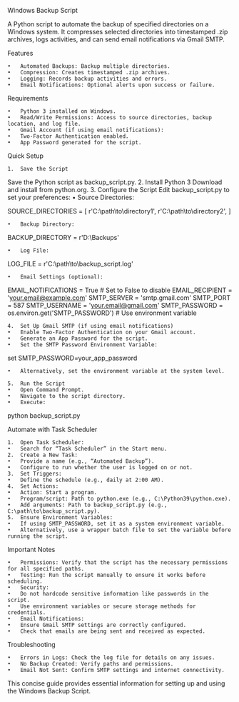 Windows Backup Script

A Python script to automate the backup of specified directories on a Windows system. It compresses selected directories into timestamped .zip archives, logs activities, and can send email notifications via Gmail SMTP.

Features

	•	Automated Backups: Backup multiple directories.
	•	Compression: Creates timestamped .zip archives.
	•	Logging: Records backup activities and errors.
	•	Email Notifications: Optional alerts upon success or failure.

Requirements

	•	Python 3 installed on Windows.
	•	Read/Write Permissions: Access to source directories, backup location, and log file.
	•	Gmail Account (if using email notifications):
	•	Two-Factor Authentication enabled.
	•	App Password generated for the script.

Quick Setup

	1.	Save the Script
Save the Python script as backup_script.py.
	2.	Install Python 3
Download and install from python.org.
	3.	Configure the Script
Edit backup_script.py to set your preferences:
	•	Source Directories:

SOURCE_DIRECTORIES = [
    r'C:\path\to\directory1',
    r'C:\path\to\directory2',
]


	•	Backup Directory:

BACKUP_DIRECTORY = r'D:\Backups'


	•	Log File:

LOG_FILE = r'C:\path\to\backup_script.log'


	•	Email Settings (optional):

EMAIL_NOTIFICATIONS = True  # Set to False to disable
EMAIL_RECIPIENT = 'your.email@example.com'
SMTP_SERVER = 'smtp.gmail.com'
SMTP_PORT = 587
SMTP_USERNAME = 'your.email@gmail.com'
SMTP_PASSWORD = os.environ.get('SMTP_PASSWORD')  # Use environment variable


	4.	Set Up Gmail SMTP (if using email notifications)
	•	Enable Two-Factor Authentication on your Gmail account.
	•	Generate an App Password for the script.
	•	Set the SMTP Password Environment Variable:

set SMTP_PASSWORD=your_app_password

	•	Alternatively, set the environment variable at the system level.

	5.	Run the Script
	•	Open Command Prompt.
	•	Navigate to the script directory.
	•	Execute:

python backup_script.py



Automate with Task Scheduler

	1.	Open Task Scheduler:
	•	Search for “Task Scheduler” in the Start menu.
	2.	Create a New Task:
	•	Provide a name (e.g., “Automated Backup”).
	•	Configure to run whether the user is logged on or not.
	3.	Set Triggers:
	•	Define the schedule (e.g., daily at 2:00 AM).
	4.	Set Actions:
	•	Action: Start a program.
	•	Program/script: Path to python.exe (e.g., C:\Python39\python.exe).
	•	Add arguments: Path to backup_script.py (e.g., C:\path\to\backup_script.py).
	5.	Ensure Environment Variables:
	•	If using SMTP_PASSWORD, set it as a system environment variable.
	•	Alternatively, use a wrapper batch file to set the variable before running the script.

Important Notes

	•	Permissions: Verify that the script has the necessary permissions for all specified paths.
	•	Testing: Run the script manually to ensure it works before scheduling.
	•	Security:
	•	Do not hardcode sensitive information like passwords in the script.
	•	Use environment variables or secure storage methods for credentials.
	•	Email Notifications:
	•	Ensure Gmail SMTP settings are correctly configured.
	•	Check that emails are being sent and received as expected.

Troubleshooting

	•	Errors in Logs: Check the log file for details on any issues.
	•	No Backup Created: Verify paths and permissions.
	•	Email Not Sent: Confirm SMTP settings and internet connectivity.

This concise guide provides essential information for setting up and using the Windows Backup Script.
